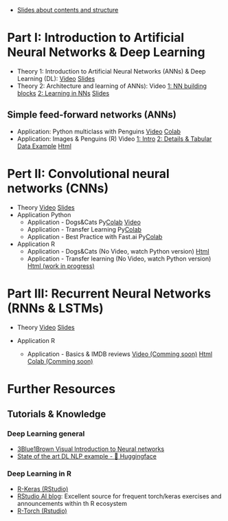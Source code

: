- [Slides about contents and structure](static/m3_structure.pdf)

# Part I: Introduction to Artificial Neural Networks & Deep Learning

* Theory 1: Introduction to Artificial Neural Networks (ANNs) & Deep Learning (DL): [Video](https://www.loom.com/share/418cea49ec694fe4b42e99088bfdbb84) [Slides](https://sds-aau.github.io/SDS-master/M3/notebooks/ANN_intro.html) 
* Theory 2: Architecture and learning of ANNs): Video [1: NN building blocks](https://www.loom.com/share/9e3f85b4a3384fc7afdbae6fb2ed1451) [2: Learning in NNs](https://www.loom.com/share/308fc2d29d6840c19abce61d8f5eec31) [Slides](https://sds-aau.github.io/SDS-master/M3/notebooks/ANN_learning.html) 

## Simple feed-forward networks (ANNs)

* Application: Python multiclass with Penguins [Video](https://www.loom.com/share/cab10cb936294618a43fce5e8e30a51c) [Colab](https://nbviewer.jupyter.org/github/SDS-AAU/SDS-master/blob/master/M3/notebooks/M3_ANN_Python_Intro.ipynb)
* Application: Images & Penguins (R) Video [1: Intro](https://www.loom.com/share/b84e8e5228034031b0febe40a01f5e22) [2: Details & Tabular Data Example](https://www.loom.com/share/0b4e1a4d456e46388eb2afd30be369fd) [Html](https://sds-aau.github.io/SDS-master/M3/notebooks/ANN_application_R.nb.html)

# Pert II: Convolutional neural networks (CNNs)

* Theory [Video](https://www.loom.com/share/fc90e00255e5492986c0026f2ae8b9c6?sharedAppSource=personal_library) [Slides](https://sds-aau.github.io/SDS-master/M3/slides/cnn/)
* Application Python
   * Application - Dogs&Cats Py[Colab](https://nbviewer.jupyter.org/github/SDS-AAU/SDS-master/blob/master/M3/notebooks/M3_CNN_Intro_Cats%26Dogs.ipynb) [Video](https://www.loom.com/share/a1747302f2d449ae99b6b5ef06a45e37)
   * Application - Transfer Learning Py[Colab](https://nbviewer.jupyter.org/github/SDS-AAU/SDS-master/blob/master/M3/notebooks/CNN_and_transfer_learning.ipynb)
   * Application - Best Practice with Fast.ai Py[Colab](https://nbviewer.jupyter.org/github/SDS-AAU/SDS-master/blob/master/M3/notebooks/CNN_with_fast_ai.ipynb)
* Application R
   * Application - Dogs&Cats (No Video, watch Python version) [Html](https://sds-aau.github.io/SDS-master/M3/notebooks/CNN_application_R.nb.html)
   * Application - Transfer learning (No Video, watch Python version) [Html (work in progress)](https://sds-aau.github.io/SDS-master/M3/notebooks/CNN_application_Transfer_R.nb.html)

# Part III: Recurrent Neural Networks (RNNs & LSTMs)

* Theory [Video](https://www.loom.com/share/d1b775f28a194fa7a6f6c62d037a9870) [Slides](https://sds-aau.github.io/SDS-master/M3/notebooks/RNN_intro.html)

* Application R
   * Application - Basics & IMDB reviews [Video (Comming soon)](XXXXX)  [Html](https://sds-aau.github.io/SDS-master/M3/notebooks/RNN_application_R.nb.html) [Colab (Comming soon)](XXXXX) 

# Further Resources

## Tutorials & Knowledge

### Deep Learning general

 * [3Blue1Brown Visual Introduction to Neural networks]( https://www.youtube.com/playlist?list=PLZHQObOWTQDNU6R1_67000Dx_ZCJB-3pi)
 * [State of the art DL NLP example - :hugs: Huggingface](https://huggingface.co/)
 
### Deep Learning in R

* [R-Keras (RStudio)](https://keras.rstudio.com/)
* [RStudio AI blog](https://blogs.rstudio.com/ai/): Excellent source for frequent torch/keras exercises and announcements within th R ecosystem
* [R-Torch (Rstudio)](https://blog.rstudio.com/2020/09/29/torch/)
